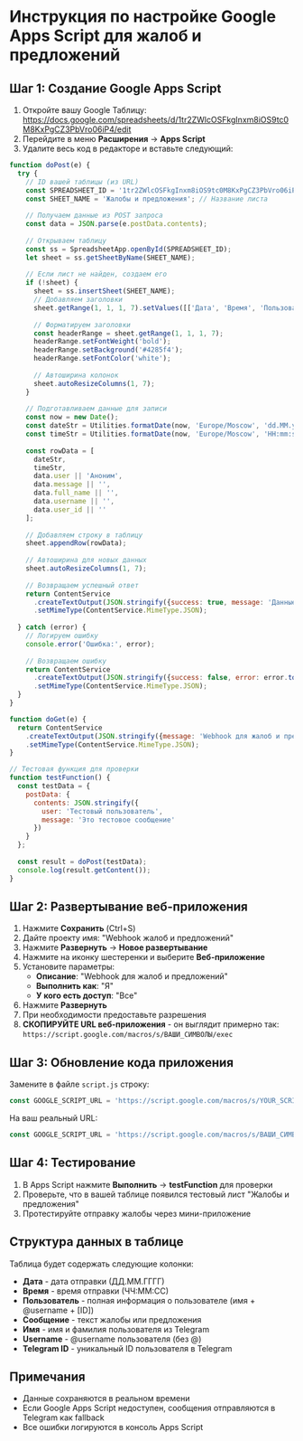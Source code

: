 # Инструкция по настройке Google Apps Script для жалоб и предложений

## Шаг 1: Создание Google Apps Script

1. Откройте вашу Google Таблицу: https://docs.google.com/spreadsheets/d/1tr2ZWlcOSFkgInxm8iOS9tc0M8KxPgCZ3PbVro06iP4/edit
2. Перейдите в меню **Расширения** → **Apps Script**
3. Удалите весь код в редакторе и вставьте следующий:

```javascript
function doPost(e) {
  try {
    // ID вашей таблицы (из URL)
    const SPREADSHEET_ID = '1tr2ZWlcOSFkgInxm8iOS9tc0M8KxPgCZ3PbVro06iP4';
    const SHEET_NAME = 'Жалобы и предложения'; // Название листа
    
    // Получаем данные из POST запроса
    const data = JSON.parse(e.postData.contents);
    
    // Открываем таблицу
    const ss = SpreadsheetApp.openById(SPREADSHEET_ID);
    let sheet = ss.getSheetByName(SHEET_NAME);
    
    // Если лист не найден, создаем его
    if (!sheet) {
      sheet = ss.insertSheet(SHEET_NAME);
      // Добавляем заголовки
      sheet.getRange(1, 1, 1, 7).setValues([['Дата', 'Время', 'Пользователь', 'Сообщение', 'Имя', 'Username', 'Telegram ID']]);
      
      // Форматируем заголовки
      const headerRange = sheet.getRange(1, 1, 1, 7);
      headerRange.setFontWeight('bold');
      headerRange.setBackground('#4285f4');
      headerRange.setFontColor('white');
      
      // Автоширина колонок
      sheet.autoResizeColumns(1, 7);
    }
    
    // Подготавливаем данные для записи
    const now = new Date();
    const dateStr = Utilities.formatDate(now, 'Europe/Moscow', 'dd.MM.yyyy');
    const timeStr = Utilities.formatDate(now, 'Europe/Moscow', 'HH:mm:ss');
    
    const rowData = [
      dateStr,
      timeStr,
      data.user || 'Аноним',
      data.message || '',
      data.full_name || '',
      data.username || '',
      data.user_id || ''
    ];
    
    // Добавляем строку в таблицу
    sheet.appendRow(rowData);
    
    // Автоширина для новых данных
    sheet.autoResizeColumns(1, 7);
    
    // Возвращаем успешный ответ
    return ContentService
      .createTextOutput(JSON.stringify({success: true, message: 'Данные записаны'}))
      .setMimeType(ContentService.MimeType.JSON);
      
  } catch (error) {
    // Логируем ошибку
    console.error('Ошибка:', error);
    
    // Возвращаем ошибку
    return ContentService
      .createTextOutput(JSON.stringify({success: false, error: error.toString()}))
      .setMimeType(ContentService.MimeType.JSON);
  }
}

function doGet(e) {
  return ContentService
    .createTextOutput(JSON.stringify({message: 'Webhook для жалоб и предложений работает'}))
    .setMimeType(ContentService.MimeType.JSON);
}

// Тестовая функция для проверки
function testFunction() {
  const testData = {
    postData: {
      contents: JSON.stringify({
        user: 'Тестовый пользователь',
        message: 'Это тестовое сообщение'
      })
    }
  };
  
  const result = doPost(testData);
  console.log(result.getContent());
}
```

## Шаг 2: Развертывание веб-приложения

1. Нажмите **Сохранить** (Ctrl+S)
2. Дайте проекту имя: "Webhook жалоб и предложений"
3. Нажмите **Развернуть** → **Новое развертывание**
4. Нажмите на иконку шестеренки и выберите **Веб-приложение**
5. Установите параметры:
   - **Описание**: "Webhook для жалоб и предложений"
   - **Выполнить как**: "Я"
   - **У кого есть доступ**: "Все"
6. Нажмите **Развернуть**
7. При необходимости предоставьте разрешения
8. **СКОПИРУЙТЕ URL веб-приложения** - он выглядит примерно так:
   `https://script.google.com/macros/s/ВАШИ_СИМВОЛЫ/exec`

## Шаг 3: Обновление кода приложения

Замените в файле `script.js` строку:
```javascript
const GOOGLE_SCRIPT_URL = 'https://script.google.com/macros/s/YOUR_SCRIPT_ID/exec';
```

На ваш реальный URL:
```javascript
const GOOGLE_SCRIPT_URL = 'https://script.google.com/macros/s/ВАШИ_СИМВОЛЫ/exec';
```

## Шаг 4: Тестирование

1. В Apps Script нажмите **Выполнить** → **testFunction** для проверки
2. Проверьте, что в вашей таблице появился тестовый лист "Жалобы и предложения"
3. Протестируйте отправку жалобы через мини-приложение

## Структура данных в таблице

Таблица будет содержать следующие колонки:
- **Дата** - дата отправки (ДД.ММ.ГГГГ)
- **Время** - время отправки (ЧЧ:ММ:СС)
- **Пользователь** - полная информация о пользователе (имя + @username + [ID])
- **Сообщение** - текст жалобы или предложения
- **Имя** - имя и фамилия пользователя из Telegram
- **Username** - @username пользователя (без @)
- **Telegram ID** - уникальный ID пользователя в Telegram

## Примечания

- Данные сохраняются в реальном времени
- Если Google Apps Script недоступен, сообщения отправляются в Telegram как fallback
- Все ошибки логируются в консоль Apps Script